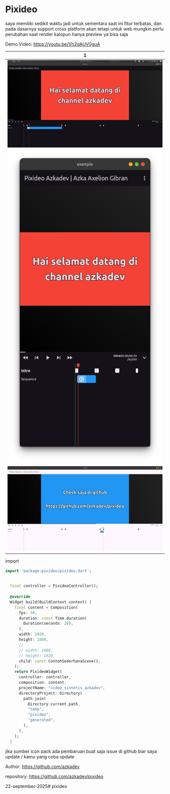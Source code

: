  # Pixideo


saya memiliki sedikit waktu jadi untuk sementara saat ini fitur terbatas, dan pada dasarnya support cross platform akan tetapi untuk web mungkin perlu perubahan saat render kalopun hanya preview ya bisa saja


Demo Video: https://youtu.be/Vh2gAUV0guA


| 1                        |
|--------------------------|
| ![](./screenshots/1.png) |
| ![](./screenshots/2.png) |
| ![](./screenshots/3.png) |


import

```dart
import 'package:pixideo/pixideo.dart';
```


```dart

  final controller = PixideoController();

  @override
  Widget build(BuildContext context) {
    final content = Composition(
      fps: 30,
      duration: const Time.duration(
        Duration(seconds: 20),
      ),
      width: 1920,
      height: 1080,
      //
      // width: 1080,
      // height: 1920,
      child: const ContohSederhanaScene(),
    );
    return PixideoWidget(
      controller: controller,
      composition: content,
      projectName: "video_sintetis_azkadev",
      directoryProject: Directory(
        path.join(
          Directory.current.path,
          "temp",
          "pixideo",
          "generated",
        ),
      ),
    );
  }
```


jika sumber icon pack ada pembaruan buat saja issue di github biar saya update / kamu yang coba update


Author: https://github.com/azkadev

repository: https://github.com/azkadev/pixideo

22-september-2025# pixideo
